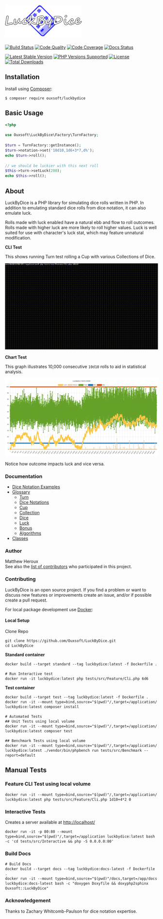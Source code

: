 # ![LuckByDice](https://raw.githubusercontent.com/Ouxsoft/LuckByDice/main/docs/logo.png)

[![Build Status](https://api.travis-ci.com/Ouxsoft/luckbydice.svg?branch=main&status=passed)](https://travis-ci.com/github/Ouxsoft/LuckByDice)
[![Code Quality](https://app.codacy.com/project/badge/Grade/08ce9a4f9d2041ed8d815ff6ad664242)](https://www.codacy.com/gh/Ouxsoft/LuckByDice/dashboard?utm_source=github.com&amp;utm_medium=referral&amp;utm_content=ouxsoft/LuckByDice&amp;utm_campaign=Badge_Grade)
[![Code Coverage](https://img.shields.io/codecov/c/github/Ouxsoft/LuckByDice)](https://codecov.io/gh/Ouxsoft/LuckByDice)
[![Docs Status](https://readthedocs.org/projects/luckbydice/badge/?version=latest&style=flat)](https://readthedocs.org/projects/luckbydice)

[![Latest Stable Version](https://img.shields.io/packagist/v/Ouxsoft/LuckByDice.svg)](https://packagist.org/packages/Ouxsoft/LuckByDice)
[![PHP Versions Supported](https://img.shields.io/badge/php-7.3%20to%208.0-777bb3.svg?logo=php&logoColor=white&labelColor=555555)](https://api.travis-ci.com/Ouxsoft/LuckByDice.svg?branch=master&status=passed)
[![License](https://img.shields.io/badge/license-MIT-428f7e.svg?logo=open%20source%20initiative&logoColor=white&labelColor=555555)](https://github.com/Ouxsoft/LuckByDice/blob/master/LICENSE)
[![Total Downloads](https://img.shields.io/packagist/dt/Ouxsoft/LuckByDice.svg)](https://packagist.org/packages/Ouxsoft/LuckByDice)

## Installation

Install using [Composer](https://getcomposer.org/download/):
```shell script
$ composer require ouxsoft/luckbydice
```

## Basic Usage
```php
<?php

use Ouxsoft\LuckByDice\Factory\TurnFactory;

$turn = TurnFactory::getInstance();
$turn->notation->set('10d10,1d6+3*7,d%');
echo $turn->roll(); 

// we should be luckier with this next roll
$this->turn->setLuck(200);
echo $this->roll();
```

## About
LuckByDice is a PHP library for simulating dice rolls written in PHP. In addition to emulating standard 
dice rolls from dice notation, it can also emulate luck. 

Rolls made with luck enabled have a natural ebb and flow to roll outcomes. 
Rolls made with higher luck are more likely to roll higher values. 
Luck is well suited for use with character's luck stat, which may feature unnatural modification.

**CLI Test**

This shows running Turn test rolling a Cup with various Collections of Dice.

![CLI Test Example](https://raw.githubusercontent.com/ouxsoft/LuckByDice/main/docs/interactive-test.gif)

**Chart Test**

This graph illustrates 10,000 consecutive `10d10` rolls to aid in statistical analysis.

![Chart Test Example](https://raw.githubusercontent.com/Ouxsoft/LuckByDice/main/docs/statistics.png)

Notice how outcome impacts luck and vice versa.

### Documentation
*  [Dice Notation Examples](https://luckbydice.readthedocs.io/en/latest/project/dice-notation-examples.html)
*  [Glossary](https://luckbydice.readthedocs.io/en/latest/project/glossary.html)
    *  [Turn](https://luckbydice.readthedocs.io/en/latest/project/glossary.html#turn)
    *  [Dice Notations](https://luckbydice.readthedocs.io/en/latest/project/glossary.html#dice-notation)
    *  [Cup](https://luckbydice.readthedocs.io/en/latest/project/glossary.html#cup)
    *  [Collection](https://luckbydice.readthedocs.io/en/latest/project/glossary.html#collection)
    *  [Dice](https://luckbydice.readthedocs.io/en/latest/project/glossary.html#dice)
    *  [Luck](https://luckbydice.readthedocs.io/en/latest/project/glossary.html#luck)
    *  [Bonus](https://luckbydice.readthedocs.io/en/latest/project/glossary.html#bonus)
    *  [Algorithms](https://luckbydice.readthedocs.io/en/latest/project/glossary.html#algorithms)
*  [Classes](https://luckbydice.readthedocs.io/en/latest/api.html)

### Author
Matthew Heroux<br />
See also the [list of contributors](https://github.com/Ouxsoft/LuckByDice/graphs/contributors) who participated in this project.

### Contributing
LuckByDice is an open source project. If you find a problem or want to discuss new features or improvements
create an issue, and/or if possible create a pull request.

For local package development use [Docker](https://www.docker.com/products/docker-desktop):

#### Local Setup
Clone Repo
```
git clone https://github.com/Ouxsoft/LuckByDice.git
cd LuckByDice
```


**Standard container**
```
docker build --target standard --tag luckbydice:latest -f Dockerfile .

# Run Interactive test
docker run -it luckbydice:latest php tests/src/Feature/Cli.php 6d6
```

**Test container**
```
docker build --target test --tag luckbydice:latest -f Dockerfile .
docker run -it --mount type=bind,source="$(pwd)"/,target=/application/ luckbydice:latest composer install

# Automated Tests
## Unit Tests using local volume
docker run -it --mount type=bind,source="$(pwd)"/,target=/application/ luckbydice:latest composer test

## Benchmark Tests using local volume
docker run -it --mount type=bind,source="$(pwd)"/,target=/application/ luckbydice:latest ./vendor/bin/phpbench run tests/src/Benchmark --report=default
```

## Manual Tests
### Feature CLI Test using local volume 
```
docker run -it --mount type=bind,source="$(pwd)"/,target=/application/ luckbydice:latest php tests/src/Feature/Cli.php 1d10+4*2 0
```

### Interactive Tests 
Creates a server available at [http://localhost/](http://localhost/)
```
docker run -it -p 80:80 --mount type=bind,source="$(pwd)"/,target=/application luckbydice:latest bash -c 'cd tests/src/Interactive && php -S 0.0.0.0:80'
```

### Build Docs
```
# Build Docs
docker build --target docs --tag luckbydice:docs-latest -f Dockerfile .
docker run -it --mount type=bind,source="$(pwd)"/docs,target=/app/docs luckbydice:docs-latest bash -c "doxygen Doxyfile && doxyphp2sphinx Ouxsoft::LuckByDice"
```

### Acknowledgement
Thanks to Zachary Whitcomb-Paulson for dice notation expertise.